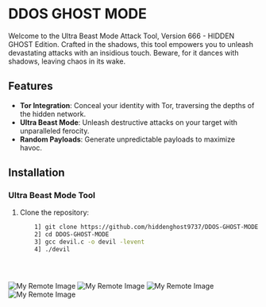 # DDOS GHOST MODE

Welcome to the Ultra Beast Mode Attack Tool, Version 666 - HIDDEN GHOST Edition. Crafted in the shadows, this tool empowers you to unleash devastating attacks with an insidious touch. Beware, for it dances with shadows, leaving chaos in its wake.

## Features

- **Tor Integration**: Conceal your identity with Tor, traversing the depths of the hidden network.
- **Ultra Beast Mode**: Unleash destructive attacks on your target with unparalleled ferocity.
- **Random Payloads**: Generate unpredictable payloads to maximize havoc.

## Installation

### Ultra Beast Mode Tool

1. Clone the repository:

   ```bash
       1] git clone https://github.com/hiddenghost9737/DDOS-GHOST-MODE.git
       2] cd DDOS-GHOST-MODE
       3] gcc devil.c -o devil -levent
       4] ./devil


    
![My Remote Image](https://i.postimg.cc/kXwzyZwP/Screenshot-20231231-180047.jpg)
![My Remote Image](https://i.postimg.cc/XYWVhT6H/Screenshot-20231231-181238.jpg)
![My Remote Image](https://i.postimg.cc/d1BpSxvC/Screenshot-20231231-180749.jpg)
![My Remote Image](https://i.postimg.cc/Qxyty6xv/Screenshot-20231231-181049-01.jpg)
